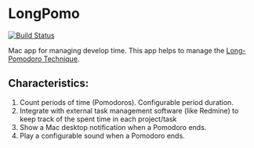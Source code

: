 # LongPomo

[![Build Status](https://travis-ci.org/madcato/LongPomo.svg?branch=develop)](https://travis-ci.org/madcato/LongPomo)

Mac app for managing develop time. This app helps to manage the [Long-Pomodoro Technique](http://blog.veladan.org/2016/11/20/long-pomodoro-technique-republish/).

## Characteristics:

1. Count periods of time (Pomodoros). Configurable period duration.
2. Integrate with external task management software (like Redmine) to keep track of the spent time in each project/task
3. Show a Mac desktop notification when a Pomodoro ends.
3. Play a configurable sound when a Pomodoro ends.
